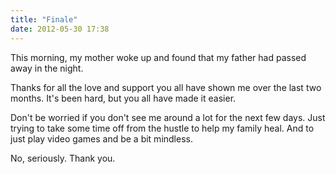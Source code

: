 ```yaml
---
title: "Finale"
date: 2012-05-30 17:38
---
```


This morning, my mother woke up and found that my father had passed away in the
night.

Thanks for all the love and support you all have shown me over the last two
months. It's been hard, but you all have made it easier.

Don't be worried if you don't see me around a lot for the next few days. Just
trying to take some time off from the hustle to help my family heal. And to
just play video games and be a bit mindless.

No, seriously. Thank you.
